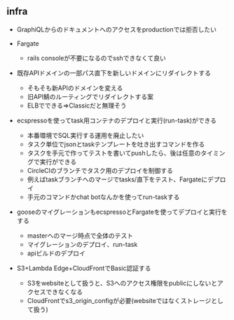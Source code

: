 ## infra

- GraphiQLからのドキュメントへのアクセスをproductionでは拒否したい

- Fargate
	- rails consoleが不要になるのでsshできなくて良い

- 既存APIドメインの一部パス直下を新しいドメインにリダイレクトする
	- そもそも新APIのドメインを変える
	- 旧API鯖のルーティングでリダイレクトする案
	- ELBでできる=>Classicだと無理そう

- ecspressoを使ってtask用コンテナのデプロイと実行(run-task)ができる
	- 本番環境でSQL実行する運用を廃止したい
	- タスク単位でjsonとtaskテンプレートを吐き出すコマンドを作る
	- タスクを手元で作ってテストを書いてpushしたら、後は任意のタイミングで実行ができる
	- CircleCIのブランチでタスク用のデプロイを制御する
	- 例えばtaskブランチへのマージでtasks/直下をテスト、Fargateにデプロイ
	- 手元のコマンドかchat botなんかを使ってrun-taskする

- gooseのマイグレーションもecspressoとFargateを使ってデプロイと実行をする
	- masterへのマージ時点で全体のテスト
	- マイグレーションのデプロイ、run-task
	- apiビルドのデプロイ

- S3+Lambda Edge+CloudFrontでBasic認証する
	- S3をwebsiteとして扱うと、S3へのアクセス権限をpublicにしないとアクセスできなくなる
	- CloudFrontでs3_origin_configが必要(websiteではなくストレージとして扱う)
